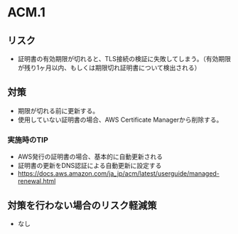 # ACM.1

## リスク

- 証明書の有効期限が切れると、TLS接続の検証に失敗してしまう。（有効期限が残り1ヶ月以内、もしくは期限切れ証明書について検出される）

## 対策

- 期限が切れる前に更新する。
- 使用していない証明書の場合、AWS Certificate Managerから削除する。

### 実施時のTIP

- AWS発行の証明書の場合、基本的に自動更新される
- 証明書の更新をDNS認証による自動更新に設定する
- <https://docs.aws.amazon.com/ja_jp/acm/latest/userguide/managed-renewal.html>

## 対策を行わない場合のリスク軽減策

- なし
